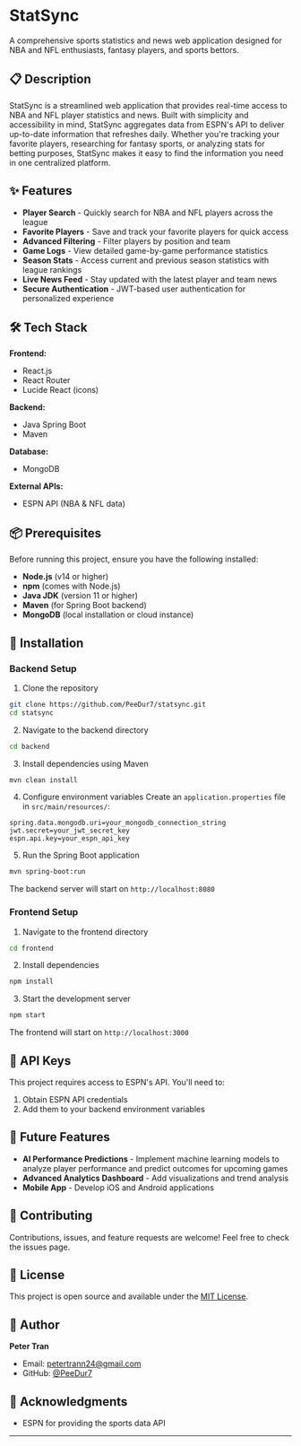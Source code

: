# StatSync

A comprehensive sports statistics and news web application designed for NBA and NFL enthusiasts, fantasy players, and sports bettors.

## 📋 Description

StatSync is a streamlined web application that provides real-time access to NBA and NFL player statistics and news. Built with simplicity and accessibility in mind, StatSync aggregates data from ESPN's API to deliver up-to-date information that refreshes daily. Whether you're tracking your favorite players, researching for fantasy sports, or analyzing stats for betting purposes, StatSync makes it easy to find the information you need in one centralized platform.

## ✨ Features

- **Player Search** - Quickly search for NBA and NFL players across the league
- **Favorite Players** - Save and track your favorite players for quick access
- **Advanced Filtering** - Filter players by position and team
- **Game Logs** - View detailed game-by-game performance statistics
- **Season Stats** - Access current and previous season statistics with league rankings
- **Live News Feed** - Stay updated with the latest player and team news
- **Secure Authentication** - JWT-based user authentication for personalized experience

## 🛠️ Tech Stack

**Frontend:**
- React.js
- React Router
- Lucide React (icons)

**Backend:**
- Java Spring Boot
- Maven

**Database:**
- MongoDB

**External APIs:**
- ESPN API (NBA & NFL data)

## 📦 Prerequisites

Before running this project, ensure you have the following installed:

- **Node.js** (v14 or higher)
- **npm** (comes with Node.js)
- **Java JDK** (version 11 or higher)
- **Maven** (for Spring Boot backend)
- **MongoDB** (local installation or cloud instance)

## 🚀 Installation

### Backend Setup

1. Clone the repository
```bash
git clone https://github.com/PeeDur7/statsync.git
cd statsync
```

2. Navigate to the backend directory
```bash
cd backend
```

3. Install dependencies using Maven
```bash
mvn clean install
```

4. Configure environment variables
Create an `application.properties` file in `src/main/resources/`:
```properties
spring.data.mongodb.uri=your_mongodb_connection_string
jwt.secret=your_jwt_secret_key
espn.api.key=your_espn_api_key
```

5. Run the Spring Boot application
```bash
mvn spring-boot:run
```

The backend server will start on `http://localhost:8080`

### Frontend Setup

1. Navigate to the frontend directory
```bash
cd frontend
```

2. Install dependencies
```bash
npm install
```

3. Start the development server
```bash
npm start
```

The frontend will start on `http://localhost:3000`

## 🔑 API Keys

This project requires access to ESPN's API. You'll need to:
1. Obtain ESPN API credentials
2. Add them to your backend environment variables

## 🎯 Future Features

- **AI Performance Predictions** - Implement machine learning models to analyze player performance and predict outcomes for upcoming games
- **Advanced Analytics Dashboard** - Add visualizations and trend analysis
- **Mobile App** - Develop iOS and Android applications

## 🤝 Contributing

Contributions, issues, and feature requests are welcome! Feel free to check the issues page.

## 📝 License

This project is open source and available under the [MIT License](LICENSE).

## 👤 Author

**Peter Tran**
- Email: petertrann24@gmail.com
- GitHub: [@PeeDur7](https://github.com/PeeDur7)

## 🙏 Acknowledgments

- ESPN for providing the sports data API
---
